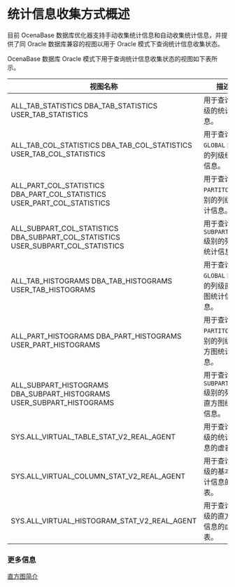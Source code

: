 统计信息收集方式概述 
===============================

目前 OcenaBase 数据库优化器支持手动收集统计信息和自动收集统计信息，并提供了同 Oracle 数据库兼容的视图以用于 Oracle 模式下查询统计信息收集状态。

OcenaBase 数据库 Oracle 模式下用于查询统计信息收集状态的视图如下表所示。


|                                                       视图名称                                                        |                        描述                         |
|-------------------------------------------------------------------------------------------------------------------|---------------------------------------------------|
| ALL_TAB_STATISTICS DBA_TAB_STATISTICS USER_TAB_STATISTICS                         |  用于查询表级的统计信息。                     |
| ALL_TAB_COL_STATISTICS DBA_TAB_COL_STATISTICS USER_TAB_COL_STATISTICS             |  用于查询 `GLOBAL` 级别的列级统计信息。         |
| ALL_PART_COL_STATISTICS DBA_PART_COL_STATISTICS USER_PART_COL_STATISTICS          |  用于查询 `PARTITON` 级别的列级统计信息。       |
| ALL_SUBPART_COL_STATISTICS DBA_SUBPART_COL_STATISTICS USER_SUBPART_COL_STATISTICS |  用于查询 `SUBPARTITON` 级别的列级统计信息。    |
| ALL_TAB_HISTOGRAMS DBA_TAB_HISTOGRAMS USER_TAB_HISTOGRAMS                         |  用于查询 `GLOBAL` 级别的列级直方图统计信息。      |
| ALL_PART_HISTOGRAMS DBA_PART_HISTOGRAMS USER_PART_HISTOGRAMS                      |  用于查询 `PARTITON` 级别的列级直方图统计信息。    |
| ALL_SUBPART_HISTOGRAMS DBA_SUBPART_HISTOGRAMS USER_SUBPART_HISTOGRAMS             |  用于查询 `SUBPARTITON` 级别的列级直方图统计信息。 |
| SYS.ALL_VIRTUAL_TABLE_STAT_V2_REAL_AGENT                                                                          | 用于查询表级的统计信息的虚表。                                   |
| SYS.ALL_VIRTUAL_COLUMN_STAT_V2_REAL_AGENT                                                                         | 用于查询列级的基本统计信息的虚表。                                 |
| SYS.ALL_VIRTUAL_HISTOGRAM_STAT_V2_REAL_AGENT                                                                      | 用于查询列级的直方图信息的虚表。                                  |



### 更多信息 

[直方图简介](/zh-CN/6.performance-tuning/5.sql-optimization/4.sql-optimization-1/4.optimizer-statistics/2.statistics-collection-methods/2.histogram-introduction.md)
